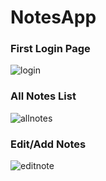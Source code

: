 # NotesApp
### First Login Page
![login](https://user-images.githubusercontent.com/52463851/126011154-bcf09117-77bc-4f05-9507-ee6f84351331.png)

### All Notes List
![allnotes](https://user-images.githubusercontent.com/52463851/126011185-ec66487d-07ef-4e5d-be7b-74ea50dedf99.png)

### Edit/Add Notes
![editnote](https://user-images.githubusercontent.com/52463851/126011209-f0d44390-65d0-4ad7-8219-f85ac0445263.png)

